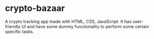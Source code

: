 # crypto-bazaar
A crypto tracking app made with HTML, CSS, JavaScript. It has user-friendly UI and have some dummy functionality to perform some certain specific tasks.
